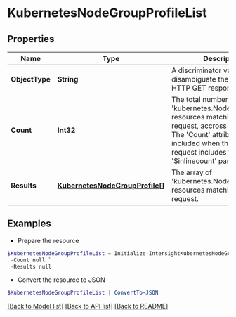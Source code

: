 # KubernetesNodeGroupProfileList
## Properties

Name | Type | Description | Notes
------------ | ------------- | ------------- | -------------
**ObjectType** | **String** | A discriminator value to disambiguate the schema of a HTTP GET response body. | 
**Count** | **Int32** | The total number of &#39;kubernetes.NodeGroupProfile&#39; resources matching the request, accross all pages. The &#39;Count&#39; attribute is included when the HTTP GET request includes the &#39;$inlinecount&#39; parameter. | [optional] 
**Results** | [**KubernetesNodeGroupProfile[]**](KubernetesNodeGroupProfile.md) | The array of &#39;kubernetes.NodeGroupProfile&#39; resources matching the request. | [optional] 

## Examples

- Prepare the resource
```powershell
$KubernetesNodeGroupProfileList = Initialize-IntersightKubernetesNodeGroupProfileList  -ObjectType null `
 -Count null `
 -Results null
```

- Convert the resource to JSON
```powershell
$KubernetesNodeGroupProfileList | ConvertTo-JSON
```

[[Back to Model list]](../README.md#documentation-for-models) [[Back to API list]](../README.md#documentation-for-api-endpoints) [[Back to README]](../README.md)

